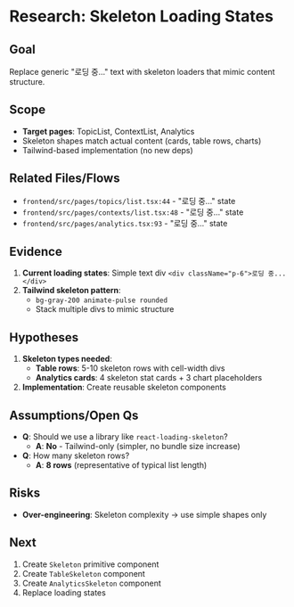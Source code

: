 # Research: Skeleton Loading States

## Goal
Replace generic "로딩 중..." text with skeleton loaders that mimic content structure.

## Scope
- **Target pages**: TopicList, ContextList, Analytics
- Skeleton shapes match actual content (cards, table rows, charts)
- Tailwind-based implementation (no new deps)

## Related Files/Flows
- `frontend/src/pages/topics/list.tsx:44` - "로딩 중..." state
- `frontend/src/pages/contexts/list.tsx:48` - "로딩 중..." state
- `frontend/src/pages/analytics.tsx:93` - "로딩 중..." state

## Evidence
1. **Current loading states**: Simple text div `<div className="p-6">로딩 중...</div>`
2. **Tailwind skeleton pattern**:
   - `bg-gray-200 animate-pulse rounded`
   - Stack multiple divs to mimic structure

## Hypotheses
1. **Skeleton types needed**:
   - **Table rows**: 5-10 skeleton rows with cell-width divs
   - **Analytics cards**: 4 skeleton stat cards + 3 chart placeholders
2. **Implementation**: Create reusable skeleton components

## Assumptions/Open Qs
- **Q**: Should we use a library like `react-loading-skeleton`?
  - **A**: **No** - Tailwind-only (simpler, no bundle size increase)
- **Q**: How many skeleton rows?
  - **A**: **8 rows** (representative of typical list length)

## Risks
- **Over-engineering**: Skeleton complexity → use simple shapes only

## Next
1. Create `Skeleton` primitive component
2. Create `TableSkeleton` component
3. Create `AnalyticsSkeleton` component
4. Replace loading states
